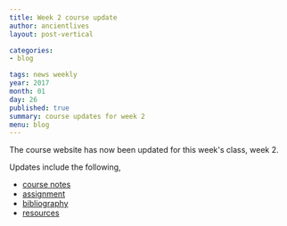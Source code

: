 ```yaml
---
title: Week 2 course update
author: ancientlives
layout: post-vertical

categories:
- blog

tags: news weekly
year: 2017
month: 01
day: 26
published: true
summary: course updates for week 2
menu: blog
---
```


The course website has now been updated for this week's class, week 2.

Updates include the following,

* [course notes](/notes)
* [assignment](/assignments)
* [bibliography](/bibliography)
* [resources](/links)
